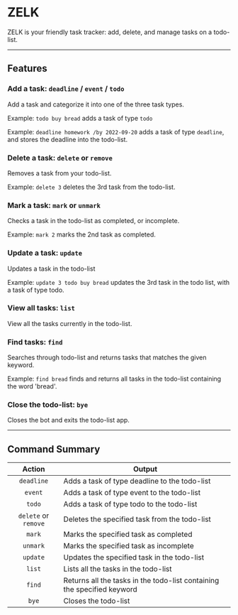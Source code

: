 # ZELK
ZELK is your friendly task tracker: add, delete, and manage tasks on a todo-list.

---
## Features

### Add a task: `deadline` / `event` / `todo`

Add a task and categorize it into one of the three task types.

Example: `todo buy bread` adds a task of type `todo`

Example: `deadline homework /by 2022-09-20` adds a task of type `deadline`, and stores the deadline into the todo-list.

### Delete a task: `delete` or `remove`

Removes a task from your todo-list.

Example: `delete 3` deletes the 3rd task from the todo-list.

### Mark a task: `mark` or `unmark`

Checks a task in the todo-list as completed, or incomplete.

Example: `mark 2` marks the 2nd task as completed.

### Update a task: `update`

Updates a task in the todo-list

Example: `update 3 todo buy bread` updates the 3rd task in the todo list, with a task of type todo.

### View all tasks: `list`

View all the tasks currently in the todo-list.

### Find tasks: `find`

Searches through todo-list and returns tasks that matches the given keyword.

Example: `find bread` finds and returns all tasks in the todo-list containing the word 'bread'.

### Close the todo-list: `bye`

Closes the bot and exits the todo-list app.

---
## Command Summary

|        Action        | Output                                                                  |
|:--------------------:|-------------------------------------------------------------------------|
|      `deadline`      | Adds a task of type deadline to the todo-list                           |
|       `event`        | Adds a task of type event to the todo-list                              |
|        `todo`        | Adds a task of type todo to the todo-list                               |
| `delete` or `remove` | Deletes the specified task from the todo-list                           |
|        `mark`        | Marks the specified task as completed                                   |
|       `unmark`       | Marks the specified task as incomplete                                  |
|       `update`       | Updates the specified task in the todo-list                             |
|        `list`        | Lists all the tasks in the todo-list                                    |
|        `find`        | Returns all the tasks in the todo-list containing the specified keyword |
|        `bye`         | Closes the todo-list                                                    |



